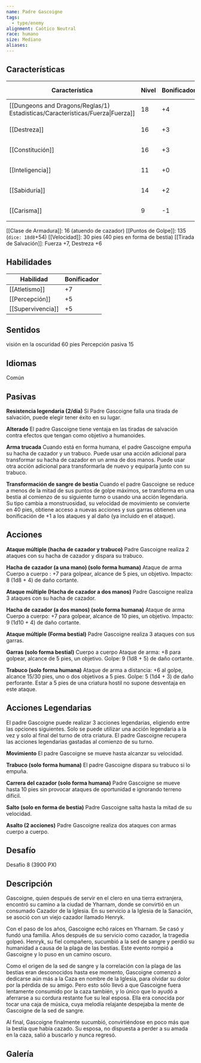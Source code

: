 ```yaml
---
name: Padre Gascoigne
tags:
  - type/enemy
alignment: Caótico Neutral
race: humano
size: Mediano
aliases:
---
```


## Características

| Característica                                                                 | Nivel | Bonificador | Lanzar dado      |
| ------------------------------------------------------------------------------ | ----- | ----------- | ---------------- |
| [[Dungeons and Dragons/Reglas/1) Estadisticas/Características/Fuerza\|Fuerza]] | 18    | +4          | `dice: 1d20 + 0` |
| [[Destreza]]                                                                   | 16    | +3          | `dice: 1d20 + 0` |
| [[Constitución]]                                                               | 16    | +3          | `dice: 1d20 + 0` |
| [[Inteligencia]]                                                               | 11    | +0          | `dice: 1d20 + 0` |
| [[Sabiduría]]                                                                  | 14    | +2          | `dice: 1d20 + 0` |
| [[Carisma]]                                                                    | 9     | -1          | `dice: 1d20 + 0` |

[[Clase de Armadura]]: 16 (atuendo de cazador)
[[Puntos de Golpe]]: 135 (`dice: 18d8`+54)
[[Velocidad]]: 30 pies (40 pies en forma de bestia)
[[Tirada de Salvación]]: Fuerza +7, Destreza +6

## Habilidades

| Habilidad         | Bonificador |
| ----------------- | ----------- |
| [[Atletismo]]     | +7          |
| [[Percepción]]    | +5          |
| [[Supervivencia]] | +5          |

## Sentidos

visión en la oscuridad 60 pies
Percepción pasiva 15

## Idiomas

Común

## Pasivas

**Resistencia legendaria (2/día)**
Si Padre Gascoigne falla una tirada de salvación, puede elegir tener éxito en su lugar.

**Alterado**
El padre Gascoigne tiene ventaja en las tiradas de salvación contra efectos que tengan como objetivo a humanoides.

**Arma trucada**
Cuando está en forma humana, el padre Gascoigne empuña su hacha de cazador y un trabuco. Puede usar una acción adicional para transformar su hacha de cazador en un arma de dos manos. Puede usar otra acción adicional para transformarla de nuevo y equiparla
junto con su trabuco.

**Transformación de sangre de bestia**
Cuando el padre Gascoigne se reduce a menos de la mitad de sus puntos de golpe máximos, se transforma en una bestia al comienzo de su siguiente turno o usando una acción legendaria. Su tipo cambia a monstruosidad, su velocidad de movimiento se convierte en 40 pies, obtiene acceso a nuevas acciones y sus garras obtienen una bonificación de +1 a los ataques y al daño (ya incluido en el ataque).

## Acciones

**Ataque múltiple (hacha de cazador y trabuco)**
Padre Gascoigne realiza 2 ataques con su hacha de cazador y dispara su trabuco.

**Hacha de cazador (a una mano) (solo forma humana)**
Ataque de arma Cuerpo a cuerpo : +7 para golpear, alcance de 5 pies, un objetivo. 
Impacto: 8 (1d8 + 4) de daño cortante.

**Ataque múltiple (Hacha de cazador a dos manos)**
Padre Gascoigne realiza 3 ataques con su hacha de cazador.

**Hacha de cazador (a dos manos) (solo forma humana)**
Ataque de arma Cuerpo a cuerpo: +7 para golpear, alcance de 10 pies, un objetivo. 
Impacto: 9 (1d10 + 4) de daño cortante.

**Ataque múltiple (Forma bestial)**
Padre Gascoigne realiza 3 ataques con sus garras.

**Garras (solo forma bestial)**
Cuerpo a cuerpo Ataque de arma: +8 para golpear, alcance de 5 pies, un objetivo. 
Golpe: 9 (1d8 + 5) de daño cortante.

**Trabuco (solo forma humana)**
Ataque de arma a distancia: +6 al golpe, alcance 15/30 pies, uno o dos objetivos a 5 pies. Golpe: 5 (1d4 + 3) de daño perforante. Estar a 5 pies de una criatura hostil no supone desventaja en este ataque.

## Acciones Legendarias

El padre Gascoigne puede realizar 3 acciones legendarias, eligiendo entre las opciones siguientes. Solo se puede utilizar una acción legendaria a la vez y solo al final del turno de otra criatura. El padre Gascoigne recupera las acciones legendarias gastadas al comienzo
de su turno.

**Movimiento**
El padre Gascoigne se mueve hasta alcanzar su velocidad.

**Trabuco (solo forma humana)**
El padre Gascoigne dispara su trabuco si lo empuña.

**Carrera del cazador (solo forma humana)**
Padre Gascoigne se mueve hasta 10 pies sin provocar ataques de oportunidad e ignorando terreno difícil.

**Salto (solo en forma de bestia)**
Padre Gascoigne salta hasta la mitad de su velocidad.

**Asalto (2 acciones)**
Padre Gascoigne realiza dos ataques con armas cuerpo a cuerpo.

## Desafío

Desafío 8 (3900 PX)

## Descripción

Gascoigne, quien después de servir en el clero en una tierra extranjera, encontró su camino a la ciudad de Yharnam, donde se convirtió en un consumado Cazador de la Iglesia. En su servicio a la Iglesia de la Sanación, se asoció con un viejo cazador llamado Henryk.

Con el paso de los años, Gascoigne echó raíces en Yharnam. Se casó y fundó una familia. Años después de su servicio como cazador, la tragedia golpeó. Henryk, su fiel compañero,
sucumbió a la sed de sangre y perdió su humanidad a causa de la plaga de las bestias. Este evento rompió a Gascoigne y lo puso en un camino oscuro.

Como el origen de la sed de sangre y la correlación con la plaga de las bestias eran desconocidos hasta ese momento, Gascoigne comenzó a
dedicarse aún más a la Caza en nombre de la Iglesia, para olvidar su dolor por la pérdida de su amigo. Pero esto sólo llevó a que Gascoigne fuera lentamente consumido
por la caza también, y lo único que lo ayudó a aferrarse a su cordura restante fue su leal esposa. Ella era conocida por tocar una caja de música, cuya melodía relajante despejaba la mente de Gascoigne de la sed de sangre.

Al final, Gascoigne finalmente sucumbió, convirtiéndose en poco más que la bestia que había cazado. Su esposa, no dispuesta a perder a su amada en la caza, salió a buscarlo y nunca regresó.

## Galería
